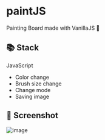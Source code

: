 # paintJS
Painting Board made with VanillaJS 🎨
## 📚 Stack
 JavaScript
 - Color change
 - Brush size change
 - Change mode
 - Saving image
## 📸 Screenshot
![image](https://user-images.githubusercontent.com/70693728/93868336-4905c480-fd05-11ea-89e4-0cf53bc5b26b.png)
